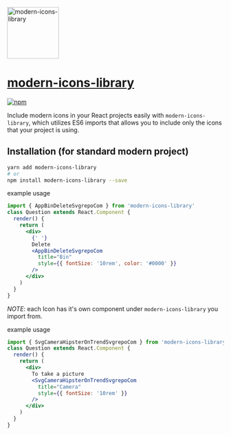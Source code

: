 <img src="https://avatars.githubusercontent.com/u/54020604?s=200&v=4" width="120" alt="modern-icons-library" >

# [modern-icons-library](https://github.com/aexol-studio/mil)

[![npm][npm-image]][npm-url]

[npm-image]: https://img.shields.io/npm/v/modern-icons-library.svg?style=flat-square
[npm-url]: https://www.npmjs.com/package/modern-icons-library

Include modern icons in your React projects easily with `modern-icons-library`, which utilizes ES6 imports that allows you to include only the icons that your project is using.

## Installation (for standard modern project)

```bash
yarn add modern-icons-library
# or
npm install modern-icons-library --save
```

example usage

```jsx
import { AppBinDeleteSvgrepoCom } from 'modern-icons-library'
class Question extends React.Component {
  render() {
    return (
      <div>
        {' '}
        Delete
        <AppBinDeleteSvgrepoCom
          title="Bin"
          style={{ fontSize: '10rem', color: '#0000' }}
        />
      </div>
    )
  }
}
```

_NOTE_: each Icon has it's own component under `modern-icons-library` you import from.

example usage

```jsx
import { SvgCameraHipsterOnTrendSvgrepoCom } from 'modern-icons-library'
class Question extends React.Component {
  render() {
    return (
      <div>
        To take a picture
        <SvgCameraHipsterOnTrendSvgrepoCom
          title="Camera"
          style={{ fontSize: '10rem' }}
        />
      </div>
    )
  }
}
```
